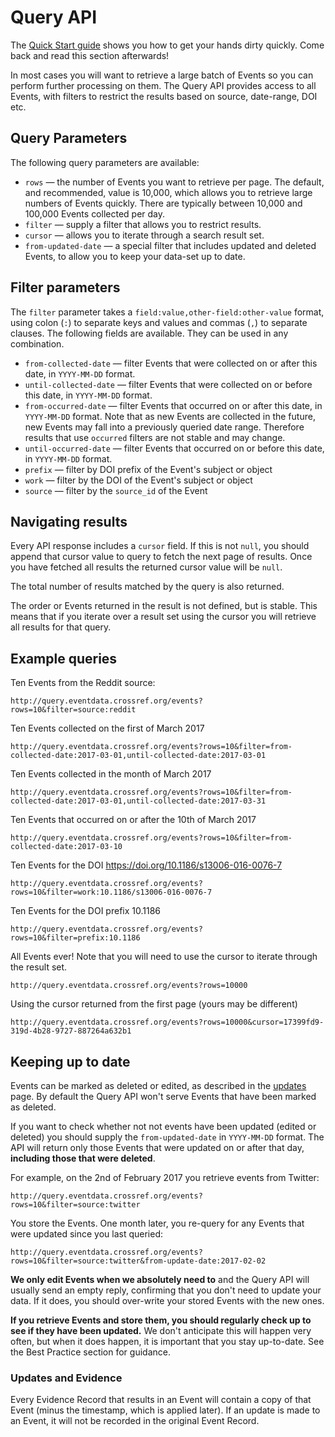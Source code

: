# Query API

The [Quick Start guide](quickstart) shows you how to get your hands dirty quickly. Come back and read this section afterwards!

In most cases you will want to retrieve a large batch of Events so you can perform further processing on them. The Query API provides access to all Events, with filters to restrict the results based on source, date-range, DOI etc. 

## Query Parameters

The following query parameters are available:

 - `rows` — the number of Events you want to retrieve per page. The default, and recommended, value is 10,000, which allows you to retrieve large numbers of Events quickly. There are typically between 10,000 and 100,000 Events collected per day.
 - `filter` — supply a filter that allows you to restrict results.
 - `cursor` — allows you to iterate through a search result set.
 - `from-updated-date` — a special filter that includes updated and deleted Events, to allow you to keep your data-set up to date.

## Filter parameters

The `filter` parameter takes a `field:value,other-field:other-value` format, using colon (`:`) to separate keys and values and commas (`,`) to separate clauses. The following fields are available. They can be used in any combination.

 - `from-collected-date` — filter Events that were collected on or after this date, in `YYYY-MM-DD` format.
 - `until-collected-date` — filter Events that were collected on or before this date, in `YYYY-MM-DD` format.
 - `from-occurred-date` — filter Events that occurred on or after this date, in `YYYY-MM-DD` format. Note that as new Events are collected in the future, new Events may fall into a previously queried date range. Therefore results that use `occurred` filters are not stable and may change.
 - `until-occurred-date` — filter Events that occurred on or before this date, in `YYYY-MM-DD` format.
 - `prefix` — filter by DOI prefix of the Event's subject or object
 - `work` — filter by the DOI of the Event's subject or object
 - `source` — filter by the `source_id` of the Event

## Navigating results

Every API response includes a `cursor` field. If this is not `null`, you should append that cursor value to query to fetch the next page of results. Once you have fetched all results the returned cursor value will be `null`.

The total number of results matched by the query is also returned.

The order or Events returned in the result is not defined, but is stable. This means that if you iterate over a result set using the cursor you will retrieve all results for that query.

## Example queries

Ten Events from the Reddit source:

    http://query.eventdata.crossref.org/events?rows=10&filter=source:reddit

Ten Events collected on the first of March 2017

    http://query.eventdata.crossref.org/events?rows=10&filter=from-collected-date:2017-03-01,until-collected-date:2017-03-01

Ten Events collected in the month of March 2017

    http://query.eventdata.crossref.org/events?rows=10&filter=from-collected-date:2017-03-01,until-collected-date:2017-03-31

Ten Events that occurred on or after the 10th of March 2017

    http://query.eventdata.crossref.org/events?rows=10&filter=from-collected-date:2017-03-10

Ten Events for the DOI https://doi.org/10.1186/s13006-016-0076-7

    http://query.eventdata.crossref.org/events?rows=10&filter=work:10.1186/s13006-016-0076-7

Ten Events for the DOI prefix 10.1186

    http://query.eventdata.crossref.org/events?rows=10&filter=prefix:10.1186

All Events ever! Note that you will need to use the cursor to iterate through the result set.

    http://query.eventdata.crossref.org/events?rows=10000

Using the cursor returned from the first page (yours may be different) 

    http://query.eventdata.crossref.org/events?rows=10000&cursor=17399fd9-319d-4b28-9727-887264a632b1

## Keeping up to date

Events can be marked as deleted or edited, as described in the [updates](../data/updates) page. By default the Query API won't serve Events that have been marked as deleted. 

If you want to check whether not not events have been updated (edited or deleted) you should supply the `from-updated-date` in `YYYY-MM-DD` format. The API will return only those Events that were updated on or after that day, **including those that were deleted**.

For example, on the 2nd of February 2017 you retrieve events from Twitter:

    http://query.eventdata.crossref.org/events?rows=10&filter=source:twitter

You store the Events. One month later, you re-query for any Events that were updated since you last queried:

    http://query.eventdata.crossref.org/events?rows=10&filter=source:twitter&from-update-date:2017-02-02

**We only edit Events when we absolutely need to** and the Query API will usually send an empty reply, confirming that you don't need to update your data. If it does, you should over-write your stored Events with the new ones. 

**If you retrieve Events and store them, you should regularly check up to see if they have been updated.** We don't anticipate this will happen very often, but when it does happen, it is important that you stay up-to-date. See the Best Practice section for guidance.

### Updates and Evidence

Every Evidence Record that results in an Event will contain a copy of that Event (minus the timestamp, which is applied later). If an update is made to an Event, it will not be recorded in the original Event Record.
